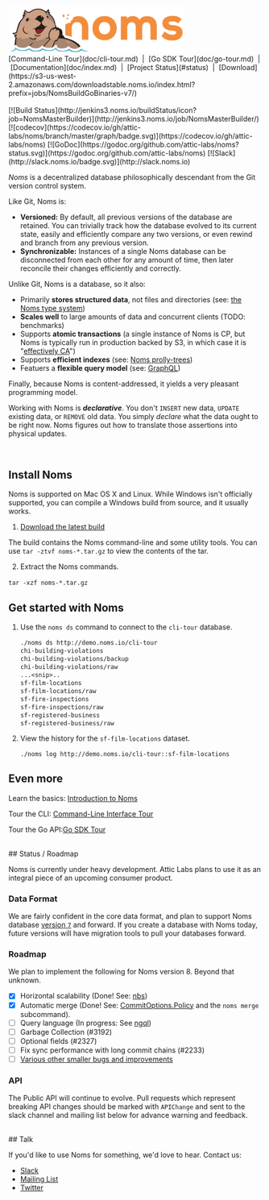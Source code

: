 <img src='doc/nommy_cropped_smaller.png' width='350' title='Nommy, the snacky otter'>
<br>
[Command-Line Tour](doc/cli-tour.md)&nbsp; | &nbsp;[Go SDK Tour](doc/go-tour.md)&nbsp; | &nbsp;[Documentation](doc/index.md)&nbsp; | &nbsp;[Project Status](#status)&nbsp; | &nbsp;[Download](https://s3-us-west-2.amazonaws.com/downloadstable.noms.io/index.html?prefix=jobs/NomsBuildGoBinaries-v7/)
<br><br>
[![Build Status](http://jenkins3.noms.io/buildStatus/icon?job=NomsMasterBuilder)](http://jenkins3.noms.io/job/NomsMasterBuilder/)
[![codecov](https://codecov.io/gh/attic-labs/noms/branch/master/graph/badge.svg)](https://codecov.io/gh/attic-labs/noms)
[![GoDoc](https://godoc.org/github.com/attic-labs/noms?status.svg)](https://godoc.org/github.com/attic-labs/noms)
[![Slack](http://slack.noms.io/badge.svg)](http://slack.noms.io)

*Noms* is a decentralized database philosophically descendant from the Git version control system.

Like Git, Noms is:

* **Versioned:** By default, all previous versions of the database are retained. You can trivially track how the database evolved to its current state, easily and efficiently compare any two versions, or even rewind and branch from any previous version.
* **Synchronizable:** Instances of a single Noms database can be disconnected from each other for any amount of time, then later reconcile their changes efficiently and correctly.

Unlike Git, Noms is a database, so it also:

* Primarily **stores structured data**, not files and directories (see: [the Noms type system](https://github.com/attic-labs/noms/blob/master/doc/intro.md#types))
* **Scales well** to large amounts of data and concurrent clients (TODO: benchmarks)
* Supports **atomic transactions** (a single instance of Noms is CP, but Noms is typically run in production backed by S3, in which case it is "[effectively CA](https://cloud.google.com/spanner/docs/whitepapers/SpannerAndCap.pdf)")
* Supports **efficient indexes** (see: [Noms prolly-trees](https://github.com/attic-labs/noms/blob/master/doc/intro.md#prolly-trees-probabilistic-b-trees))
* Featuers a **flexible query model** (see: [GraphQL](./go/ngql/README.md))

Finally, because Noms is content-addressed, it yields a very pleasant programming model.

Working with Noms is ***declarative***. You don't `INSERT` new data, `UPDATE` existing data, or `REMOVE` old data. You simply *declare* what the data ought to be right now. Noms figures out how to translate those assertions into physical updates.

<br>

## Install Noms

Noms is supported on Mac OS X and Linux. While Windows isn't officially supported, you can compile a Windows build from source, and it usually works.

1. [Download the latest build](https://s3-us-west-2.amazonaws.com/downloadstable.noms.io/index.html?prefix=jobs/NomsBuildGoBinaries-v7/)

  The build contains the Noms command-line and some utility tools. You can use `tar -ztvf noms-*.tar.gz` to view the contents of the tar.

2. Extract the Noms commands.

  `tar -xzf noms-*.tar.gz`

## Get started with Noms

1. Use the `noms ds` command to connect to the `cli-tour` database.

    ```
    ./noms ds http://demo.noms.io/cli-tour
    chi-building-violations
    chi-building-violations/backup
    chi-building-violations/raw
    ...<snip>..
    sf-film-locations
    sf-film-locations/raw
    sf-fire-inspections
    sf-fire-inspections/raw
    sf-registered-business
    sf-registered-business/raw
    ```

2. View the history for the `sf-film-locations` dataset.

    ```
    ./noms log http://demo.noms.io/cli-tour::sf-film-locations
    ```

## Even more

Learn the basics: [Introduction to Noms](doc/intro.md)

Tour the CLI: [Command-Line Interface Tour](doc/cli-tour.md)

Tour the Go API:[Go SDK Tour](doc/go-tour.md)

<br>
## Status / Roadmap

Noms is currently under heavy development. Attic Labs plans to use it as an integral piece of an upcoming consumer product.

### Data Format

We are fairly confident in the core data format, and plan to support Noms database [version `7`](https://github.com/attic-labs/noms/blob/master/go/constants/version.go#L8) and forward. If you create a database with Noms today, future versions will have migration tools to pull your databases forward.

### Roadmap

We plan to implement the following for Noms version 8. Beyond that unknown.

- [x] Horizontal scalability (Done! See: [nbs](./go/nbs/README.md))
- [x] Automatic merge (Done! See: [CommitOptions.Policy](https://godoc.org/github.com/attic-labs/noms/go/datas#CommitOptions) and the `noms merge` subcommand).
- [ ] Query language (In progress: See [ngql](./go/ngql/README.md))
- [ ] Garbage Collection (#3192)
- [ ] Optional fields (#2327)
- [ ] Fix sync performance with long commit chains (#2233)
- [ ] [Various other smaller bugs and improvements](https://github.com/attic-labs/noms/issues?q=is%3Aissue+is%3Aopen+label%3AFormat)

### API

The Public API will continue to evolve. Pull requests which represent breaking API changes should be marked with `APIChange` and sent to the slack channel and mailing list below for advance warning and feedback.

<br>
## Talk

If you'd like to use Noms for something, we'd love to hear. Contact us:

- [Slack](http://slack.noms.io)
- [Mailing List](https://groups.google.com/forum/#!forum/nomsdb)
- [Twitter](https://twitter.com/nomsdb)
